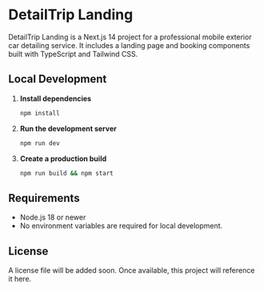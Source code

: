 # DetailTrip Landing

DetailTrip Landing is a Next.js 14 project for a professional mobile exterior car detailing service. It includes a landing page and booking components built with TypeScript and Tailwind CSS.

## Local Development

1. **Install dependencies**
   ```bash
   npm install
   ```
2. **Run the development server**
   ```bash
   npm run dev
   ```
3. **Create a production build**
   ```bash
   npm run build && npm start
   ```

## Requirements

- Node.js 18 or newer
- No environment variables are required for local development.

## License

A license file will be added soon. Once available, this project will reference it here.

